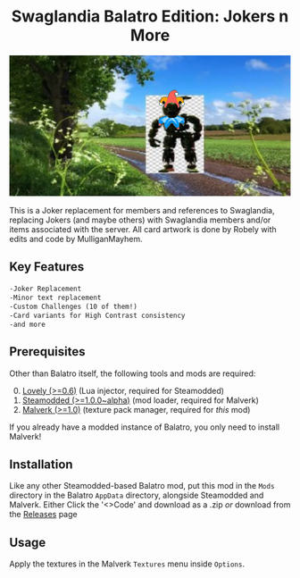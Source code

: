<h1 align="center">Swaglandia Balatro Edition: Jokers n More</h1>

<p align="center">
  <img src="readme-logo.png">
</p>

This is a Joker replacement for members and references to Swaglandia,
replacing Jokers (and maybe others) with Swaglandia members and/or items 
associated with the server. All card artwork is done by Robely with 
edits and code by MulliganMayhem.

## Key Features
	-Joker Replacement
	-Minor text replacement
	-Custom Challenges (10 of them!)
 	-Card variants for High Contrast consistency
	-and more

## Prerequisites
Other than Balatro itself, the following tools and mods are required:

0. [Lovely (>=0.6)](https://github.com/ethangreen-dev/lovely-injector) (Lua injector, required for Steamodded)
1. [Steamodded (>=1.0.0~alpha)](https://github.com/Steamopollys/Steamodded) (mod loader, required for Malverk)
2. [Malverk (>=1.0)](https://github.com/Eremel/Malverk) (texture pack manager, required for _this_ mod)

If you already have a modded instance of Balatro, you only need to install Malverk!

## Installation
Like any other Steamodded-based Balatro mod, put this mod in the `Mods`
directory in the Balatro `AppData` directory, alongside Steamodded and Malverk.
Either Click the '<>Code' and download as a .zip _or_ download from the
[Releases](https://github.com/MulliganMayhem/SwaglandiaBalatro/releases) page

## Usage
Apply the textures in the Malverk `Textures` menu inside `Options`.
